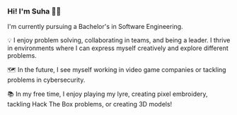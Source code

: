 ### Hi! I'm Suha 🌼👋
I'm currently pursuing a Bachelor's in Software Engineering.

💡 I enjoy problem solving, collaborating in teams, and being a leader. I thrive in environments where I can express myself creatively and explore different problems.

🗺️ In the future, I see myself working in video game companies or tackling problems in cybersecurity.

📚 In my free time, I enjoy playing my lyre, creating pixel embroidery, tackling Hack The Box problems, or creating 3D models!
<!--
**suha-ab/suha-ab** is a ✨ _special_ ✨ repository because its `README.md` (this file) appears on your GitHub profile.

Here are some ideas to get you started:

- 🔭 I’m currently working on ...
- 🌱 I’m currently learning ...
- 👯 I’m looking to collaborate on ...
- 🤔 I’m looking for help with ...
- 💬 Ask me about ...
- 📫 How to reach me: ...
- 😄 Pronouns: ...
- ⚡ Fun fact: ...
-->
